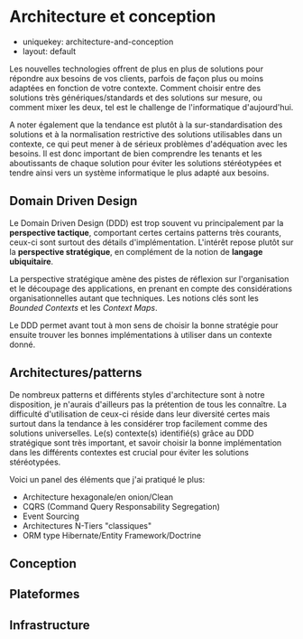 Architecture et conception
===========================

- uniquekey: architecture-and-conception
- layout: default

Les nouvelles technologies offrent de plus en plus de solutions pour répondre aux besoins de vos clients, parfois de façon plus ou moins adaptées en fonction de votre contexte. Comment choisir entre des solutions très génériques/standards et des solutions sur mesure, ou comment mixer les deux, tel est le challenge de l'informatique d'aujourd'hui.

A noter également que la tendance est plutôt à la sur-standardisation des solutions et à la normalisation restrictive des solutions utilisables dans un contexte, ce qui peut mener à de sérieux problèmes d'adéquation avec les besoins. Il est donc important de bien comprendre les tenants et les aboutissants de chaque solution pour éviter les solutions stéréotypées et tendre ainsi vers un système informatique le plus adapté aux besoins.

Domain Driven Design
--------------------

Le Domain Driven Design (DDD) est trop souvent vu principalement par la **perspective tactique**, comportant certes certains patterns très courants, ceux-ci sont surtout des détails d'implémentation. L'intérêt repose plutôt sur la **perspective stratégique**, en complément de la notion de **langage ubiquitaire**.

La perspective stratégique amène des pistes de réflexion sur l'organisation et le découpage des applications, en prenant en compte des considérations organisationnelles autant que techniques. Les notions clés sont les *Bounded Contexts* et les *Context Maps*.

Le DDD permet avant tout à mon sens de choisir la bonne stratégie pour ensuite trouver les bonnes implémentations à utiliser dans un contexte donné.

Architectures/patterns
----------------------

De nombreux patterns et différents styles d'architecture sont à notre disposition, je n'aurais d'ailleurs pas la prétention de tous les connaître. La difficulté d'utilisation de ceux-ci réside dans leur diversité certes mais surtout dans la tendance à les considérer trop facilement comme des solutions universelles. Le(s) contexte(s) identifié(s) grâce au DDD stratégique sont très important, et savoir choisir la bonne implémentation dans les différents contextes est crucial pour éviter les solutions stéréotypées.

Voici un panel des éléments que j'ai pratiqué le plus:
* Architecture hexagonale/en onion/Clean
* CQRS (Command Query Responsability Segregation)
* Event Sourcing
* Architectures N-Tiers "classiques"
* ORM type Hibernate/Entity Framework/Doctrine

Conception
----------



Plateformes
-----------

Infrastructure
--------------
